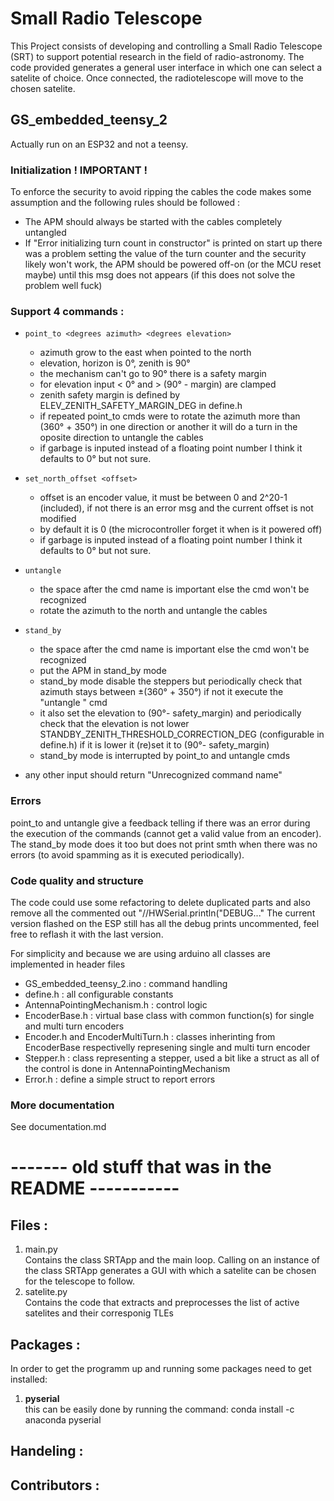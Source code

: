 # Small Radio Telescope

This Project consists of developing and controlling a Small Radio Telescope (SRT) to support potential research in the field of radio-astronomy. 
The code provided generates a general user interface in which one can select a satelite of choice. Once connected, the radiotelescope will move to the 
chosen satelite. 

## GS_embedded_teensy_2
Actually run on an ESP32 and not a teensy.

### Initialization ! IMPORTANT !
To enforce the security to avoid ripping the cables the code makes some assumption and the following rules should be followed :

- The APM should always be started with the cables completely untangled
- If "Error initializing turn count in constructor" is printed on start up there was a problem setting the value of the turn counter and the security likely won't work, the APM should be powered off-on (or the MCU reset maybe) until this msg does not appears (if this does not solve the problem well fuck)

### Support 4 commands :

- `point_to <degrees azimuth> <degrees elevation>`
  - azimuth grow to the east when pointed to the north
  - elevation, horizon is 0°, zenith is 90° 
  - the mechanism can't go to 90° there is a safety margin
  - for elevation input < 0° and > (90° - margin) are clamped
  - zenith safety margin is defined by ELEV_ZENITH_SAFETY_MARGIN_DEG in define.h
  - if repeated point_to cmds were to rotate the azimuth more than (360° + 350°) in one direction or another it will do a turn in the oposite direction to untangle the cables
  - if garbage is inputed instead of a floating point number I think it defaults to 0° but not sure.

- `set_north_offset <offset>`
    - offset is an encoder value, it must be between 0 and 2^20-1 (included), if not there is an error msg and the current offset is not modified
    - by default it is 0 (the microcontroller forget it when is it powered off)
    - if garbage is inputed instead of a floating point number I think it defaults to 0° but not sure.

- `untangle `
  - the space after the cmd name is important else the cmd won't be recognized
  - rotate the azimuth to the north and untangle the cables

- `stand_by `
  - the space after the cmd name is important else the cmd won't be recognized
  - put the APM in stand_by mode
  - stand_by mode disable the steppers but periodically check that azimuth stays between ±(360° + 350°) if not it execute the "untangle " cmd
  - it also set the elevation to (90°- safety_margin) and periodically check that the elevation is not lower STANDBY_ZENITH_THRESHOLD_CORRECTION_DEG (configurable in define.h) if it is lower it (re)set it to (90°- safety_margin)
  - stand_by mode is interrupted by point_to and untangle cmds

- any other input should return "Unrecognized command name"

### Errors
point_to and untangle give a feedback telling if there was an error during the execution of the commands (cannot get a valid value from an encoder). The stand_by mode does it too but does not print smth when there was no errors (to avoid spamming as it is executed periodically).

### Code quality and structure
The code could use some refactoring to delete duplicated parts and also remove all the commented out "//HWSerial.println("DEBUG..."
The current version flashed on the ESP still has all the debug prints uncommented, feel free to reflash it with the last version.

For simplicity and because we are using arduino all classes are implemented in header files

- GS_embedded_teensy_2.ino : command handling
- define.h : all configurable constants
- AntennaPointingMechanism.h : control logic
- EncoderBase.h : virtual base class with common function(s) for single and multi turn encoders
- Encoder.h and EncoderMultiTurn.h : classes inherinting from EncoderBase respectivelly represening single and multi turn encoder
- Stepper.h : class representing a stepper, used a bit like a struct as all of the control is done in AntennaPointingMechanism
- Error.h : define a simple struct to report errors

### More documentation
See documentation.md


# ------- old stuff that was in the README -----------

## Files : 
1) main.py <br>
    Contains the class SRTApp and the main loop. Calling on an instance of the class SRTApp generates a GUI with which a satelite can be chosen for the telescope to follow.
2) satelite.py <br>
    Contains the code that extracts and preprocesses the list of active satelites and their corresponig TLEs


## Packages : 
In order to get the programm up and running some packages need to get installed: 

1) **pyserial**<br>
   this can be easily done by running the command: conda install -c anaconda pyserial



## Handeling : 


## Contributors : 

